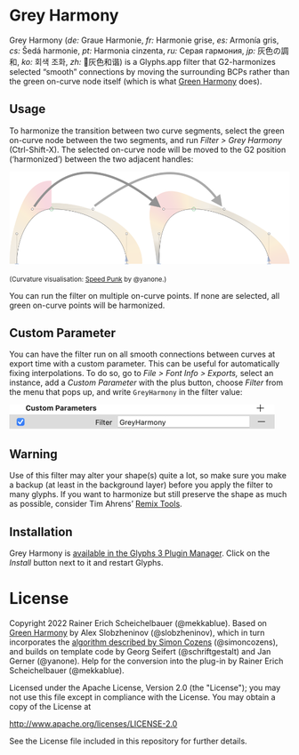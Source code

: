 # Grey Harmony

Grey Harmony (*de:* Graue Harmonie, *fr:* Harmonie grise, *es:* Armonía gris, *cs:* Šedá harmonie, *pt:* Harmonia cinzenta, *ru:* Серая гармония, *jp:* 灰色の調和, *ko:* 회색 조화, *zh:* 🦛灰色和谐) is a Glyphs.app filter that G2-harmonizes selected “smooth” connections by moving the surrounding BCPs rather than the green on-curve node itself (which is what [Green Harmony](https://github.com/slobzheninov/GreenHarmony/) does).
 
## Usage

To harmonize the transition between two curve segments, select the green on-curve node between the two segments, and run *Filter > Grey Harmony* (Ctrl-Shift-X). The selected on-curve node will be moved to the G2 position (‘harmonized’) between the two adjacent handles:

![Grey Harmony: before and after](GreyHarmonyScreenshot.png)

<small>(Curvature visualisation: [Speed Punk](glyphsapp3://showplugin/Speed%20Punk) by @yanone.)</small>
 
You can run the filter on multiple on-curve points. If none are selected, all green on-curve points will be harmonized.
 
## Custom Parameter
 
You can have the filter run on all smooth connections between curves at export time with a custom parameter. This can be useful for automatically fixing interpolations. To do so, go to *File > Font Info > Exports,* select an instance, add a *Custom Parameter* with the plus button, choose *Filter* from the menu that pops up, and write `GreyHarmony` in the filter value:

![GreyHarmonyParameter](GreyHarmonyParameter.png)

## Warning

Use of this filter may alter your shape(s) quite a lot, so make sure you make a backup (at least in the background layer) before you apply the filter to many glyphs. If you want to harmonize but still preserve the shape as much as possible, consider Tim Ahrens’ [Remix Tools](https://remix-tools.com).

## Installation

Grey Harmony is [available in the Glyphs&nbsp;3 Plugin Manager](glyphsapp3://showplugin/Grey%20Harmony). Click on the *Install* button next to it and restart Glyphs.
 

# License

Copyright 2022 Rainer Erich Scheichelbauer (@mekkablue). Based on [Green Harmony](https://github.com/slobzheninov/GreenHarmony/) by Alex Slobzheninov (@slobzheninov), which in turn incorporates the [algorithm described by Simon Cozens](https://gist.github.com/simoncozens/3c5d304ae2c14894393c6284df91be5b) (@simoncozens), and builds on template code by Georg Seifert (@schriftgestalt) and Jan Gerner (@yanone). Help for the conversion into the plug-in by Rainer Erich Scheichelbauer (@mekkablue).

Licensed under the Apache License, Version 2.0 (the "License");
you may not use this file except in compliance with the License.
You may obtain a copy of the License at

http://www.apache.org/licenses/LICENSE-2.0

See the License file included in this repository for further details.
